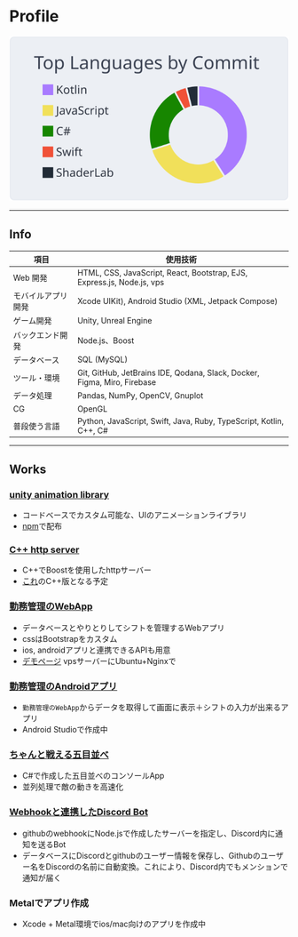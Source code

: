 # Profile
![](https://raw.githubusercontent.com/Matuyuhi/Matuyuhi/main/profile-summary-card-output/nord_bright/2-most-commit-language.svg)

---

## Info

| 項目                           | 使用技術                                                        |
|-------------------------------|-----------------------------------------------------------------|
| Web 開発                        | HTML, CSS, JavaScript, React, Bootstrap, EJS, Express.js, Node.js, vps | 
| モバイルアプリ開発              | Xcode UIKit), Android Studio (XML, Jetpack Compose)           | 
| ゲーム開発                     | Unity, Unreal Engine          |
| バックエンド開発                | Node.js、Boost|
| データベース                    | SQL (MySQL) |
| ツール・環境                    | Git, GitHub, JetBrains IDE, Qodana, Slack, Docker, Figma, Miro, Firebase   | 
| データ処理                      | Pandas, NumPy, OpenCV, Gnuplot                             |
| CG                            | OpenGL |
| 普段使う言語                    | Python, JavaScript, Swift, Java, Ruby, TypeScript, Kotlin, C++, C#   | 
---

## Works

### [unity animation library](https://github.com/Matuyuhi/AnimationPro)
- コードベースでカスタム可能な、UIのアニメーションライブラリ
- [npm](https://www.npmjs.com/package/com.matuyuhi.animationpro)で配布

### [C++ http server](https://github.com/Matuyuhi/cpp-http-server)
- C++でBoostを使用したhttpサーバー
- [これ](https://github.com/Matuyuhi/shiftapp_web)のC++版となる予定

### [勤務管理のWebApp](https://github.com/Matuyuhi/shiftapp_web)
- データベースとやりとりしてシフトを管理するWebアプリ
- cssはBootstrapをカスタム
- ios, androidアプリと連携できるAPIも用意
- [デモページ](https://yuhi.tokyo/demo/shift) vpsサーバーにUbuntu+Nginxで
### [勤務管理のAndroidアプリ](https://github.com/Matuyuhi/shiftapp_android)
- `勤務管理のWebApp`からデータを取得して画面に表示＋シフトの入力が出来るアプリ
- Android Studioで作成中

### [ちゃんと戦える五目並べ](https://github.com/Matuyuhi/gomokuApp)
- C#で作成した五目並べのコンソールApp
- 並列処理で敵の動きを高速化

### [Webhookと連携したDiscord Bot](https://github.com/Matuyuhi/DiscordBot_webhook)
- githubのwebhookにNode.jsで作成したサーバーを指定し、Discord内に通知を送るBot
- データベースにDiscordとgithubのユーザー情報を保存し、Githubのユーザー名をDiscordの名前に自動変換。これにより、Discord内でもメンションで通知が届く

### Metalでアプリ作成
- Xcode + Metal環境でios/mac向けのアプリを作成中
